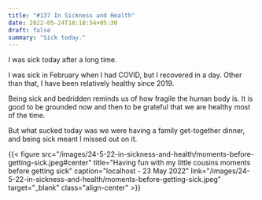 ```yaml
---
title: "#137 In Sickness and Health"
date: 2022-05-24T18:18:54+05:30
draft: false
summary: "Sick today."
---
```


I was sick today after a long time.

I was sick in February when I had COVID, but I recovered in a day. Other than that, I have been relatively healthy since 2019.

Being sick and bedridden reminds us of how fragile the human body is. It is good to be grounded now and then to be grateful that we are healthy most of the time.

But what sucked today was we were having a family get-together dinner, and being sick meant I missed out on it.

{{< figure src="/images/24-5-22-in-sickness-and-health/moments-before-getting-sick.jpeg#center" title="Having fun with my little cousins moments before getting sick" caption="localhost - 23 May 2022" link="/images/24-5-22-in-sickness-and-health/moments-before-getting-sick.jpeg" target="_blank" class="align-center" >}}
